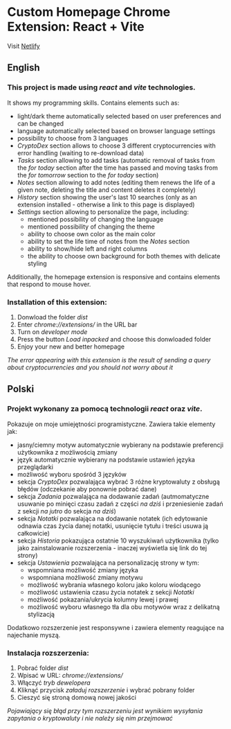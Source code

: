 # Custom Homepage Chrome Extension: React + Vite
<base target="_blank">
Visit <a href="https://custom-homepage-v.netlify.app/" target="_blank">Netlify</a>

## English

### This project is made using *react* and *vite* technologies.

It shows my programming skills.
Contains elements such as:

 - light/dark theme automatically selected based on user preferences and can be changed
 - language automatically selected based on browser language settings
 - possibility to choose from 3 languages
 - *CryptoDex* section allows to choose 3 different cryptocurrencies with error handling (waiting to re-download data)
 - *Tasks* section allowing to add tasks (automatic removal of tasks from the *for today* section after the time has passed and moving tasks from the *for tomorrow* section to the *for today* section)
 - *Notes* section allowing to add notes (editing them renews the life of a given note, deleting the title and content deletes it completely)
 - *History* section showing the user's last 10 searches (only as an extension installed - otherwise a link to this page is displayed)
 - *Settings* section allowing to personalize the page, including:
   -  mentioned possibility of changing the language
   -  mentioned possibility of changing the theme
   -  ability to choose own color as the main color
   -  ability to set the life time of notes from the *Notes* section
   -  ability to show/hide left and right columns
   -  the ability to choose own background for both themes with delicate styling

Additionally, the homepage extension is responsive and contains elements that respond to mouse hover.

### Installation of this extension:
1. Donwload the folder *dist*
2. Enter  *chrome://extensions/* in the URL bar
3. Turn on *developer mode*
4. Press the button *Load inpacked* and choose this donwloaded folder
5. Enjoy your new and better homepage

*The error appearing with this extension is the result of sending a query about cryptocurrencies and you should not worry about it*

## Polski

### Projekt wykonany za pomocą technologii *react* oraz *vite*.

Pokazuje on moje umiejętności programistyczne.
Zawiera takie elementy jak:

 - jasny/ciemny motyw automatycznie wybierany na podstawie preferencji użytkownika z możliwością zmiany
 - język automatycznie wybierany na podstawie ustawień języka przeglądarki
 - możliwość wyboru spośród 3 języków
 - sekcja *CryptoDex* pozwalająca wybrać 3 różne kryptowaluty z obsługą błędów (odczekanie aby ponownie pobrać dane)
 - sekcja *Zadania* pozwalająca na dodawanie zadań (autmomatyczne usuwanie po minięci czasu zadań z części *na dziś* i przeniesienie zadań z sekcji *na jutro* do sekcja *na dziś*)
 - sekcja *Notatki* pozwalająca na dodawanie notatek (ich edytowanie odnawia czas życia danej notatki, usunięcie tytułu i treści usuwa ją całkowicie)
 - sekcja *Historia* pokazująca ostatnie 10 wyszukiwań użytkownika (tylko jako zainstalowanie rozszerzenia - inaczej wyświetla się link do tej strony)
 - sekcja *Ustawienia* pozwalająca na personalizację strony w tym:
   - wspomniana możliwość zmiany języka
   - wspomniana możliwość zmiany motywu
   - możliwość wybrania własnego koloru jako koloru wiodącego
   - możliwość ustawienia czasu życia notatek z sekcji *Notatki*
   - możliwość pokazania/ukrycia kolumny lewej i prawej
   - możliwość wyboru własnego tła dla obu motywów wraz z delikatną stylizacją

Dodatkowo rozszerzenie jest responsywne i zawiera elementy reagujące na najechanie myszą.

### Instalacja rozszerzenia:

1. Pobrać folder *dist*
2. Wpisać w URL: *chrome://extensions/*
3. Włączyć *tryb dewelopera*
4. Kliknąć przycisk *załaduj rozszerzenie* i wybrać pobrany folder
5. Cieszyć się stroną domową nowej jakości

*Pojawiający się błąd przy tym rozszerzeniu jest wynikiem wysyłania zapytania o kryptowaluty i nie należy się nim przejmować*
